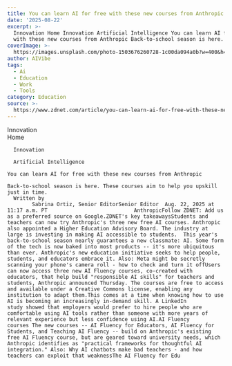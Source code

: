 ```yaml
---
title: You can learn AI for free with these new courses from Anthropic
date: '2025-08-22'
excerpt: >-
  Innovation Home Innovation Artificial Intelligence You can learn AI for free
  with these new courses from Anthropic Back-to-school season is here. Thes...
coverImage: >-
  https://images.unsplash.com/photo-1503676260728-1c00da094a0b?w=400&h=200&fit=crop&auto=format
author: AIVibe
tags:
  - Ai
  - Education
  - Work
  - Tools
category: Education
source: >-
  https://www.zdnet.com/article/you-can-learn-ai-for-free-with-these-new-courses-from-anthropic/
---
```

Innovation      
      Home
    
      Innovation
    
      Artificial Intelligence
       
    You can learn AI for free with these new courses from Anthropic
     
    Back-to-school season is here. These courses aim to help you upskill just in time.
      Written by 
            Sabrina Ortiz, Senior EditorSenior Editor  Aug. 22, 2025 at 11:17 a.m. PT                            AnthropicFollow ZDNET: Add us as a preferred source on Google.ZDNET's key takeawaysStudents and teachers can now try Anthropic's three new free AI courses. Anthropic also appointed a Higher Education Advisory Board. The industry at large is investing in making AI accessible to students.  This year's back-to-school season nearly guarantees a new classmate: AI. Some form of the tech is now baked into most products -- it's more ubiquitous than ever. Anthropic's new education initiative seeks to help people, students, and educators embrace it. Also: Meta might be secretly scanning your phone's camera roll - how to check and turn it offUsers can now access three new AI Fluency courses, co-created with educators, that help build "responsible AI skills" for teachers and students, Anthropic announced Thursday. The courses are free to access and available under a Creative Commons license, enabling any institution to adapt them.This comes at a time when knowing how to use AI is becoming an increasingly in-demand skill. A LinkedIn study showed that employers would prefer to hire people who are comfortable using AI tools rather than someone with more years of relevant experience but less confidence using AI.AI Fluency courses The new courses -- AI Fluency for Educators, AI Fluency for Students, and Teaching AI Fluency -- build on Anthropic's existing free AI Fluency course, but are geared toward university needs, which Anthropic identifies as "practical frameworks for thoughtful AI integration." Also: Why AI chatbots make bad teachers - and how teachers can exploit that weaknessThe AI Fluency for Edu
